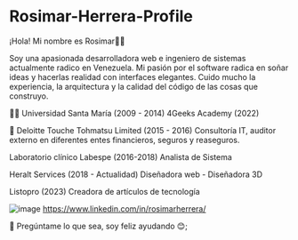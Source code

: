 # Rosimar-Herrera-Profile
¡Hola! Mi nombre es Rosimar🧑‍💻

Soy una apasionada desarrolladora web e ingeniero de sistemas actualmente radico en Venezuela. Mi pasión por el software radica en soñar ideas y hacerlas realidad con interfaces elegantes. Cuido mucho la experiencia, la arquitectura y la calidad del código de las cosas que construyo.

🧑‍🎓	
Universidad Santa María (2009 - 2014)
4Geeks Academy (2022)

💼
Deloitte Touche Tohmatsu Limited (2015 - 2016)
  Consultoría IT, auditor externo en diferentes entes financieros, seguros y reaseguros.
  
Laboratorio clínico Labespe (2016-2018)
  Analista de Sistema 
  
 Heralt Services (2018 - Actualidad)
  Diseñadora web - Diseñadora 3D
  
Listopro (2023)
  Creadora de artículos de tecnología
  
  
  
  
  
![image]({https://img.shields.io/badge/LinkedIn-0077B5?style=for-the-badge&logo=linkedin&logoColor=white}) https://www.linkedin.com/in/rosimarherrera/

💬 Pregúntame lo que sea, soy feliz ayudando 😊;





